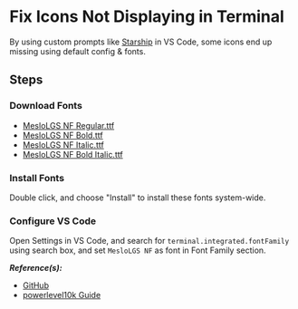 # Fix Icons Not Displaying in Terminal

By using custom prompts like [Starship](https://starship.rs) in VS Code, some icons end up missing using default config & fonts.

## Steps

### Download Fonts

- [MesloLGS NF Regular.ttf](https://github.com/romkatv/powerlevel10k-media/raw/master/MesloLGS%20NF%20Regular.ttf)
- [MesloLGS NF Bold.ttf](https://github.com/romkatv/powerlevel10k-media/raw/master/MesloLGS%20NF%20Bold.ttf)
- [MesloLGS NF Italic.ttf](https://github.com/romkatv/powerlevel10k-media/raw/master/MesloLGS%20NF%20Italic.ttf)
- [MesloLGS NF Bold Italic.ttf](https://github.com/romkatv/powerlevel10k-media/raw/master/MesloLGS%20NF%20Bold%20Italic.ttf)

### Install Fonts

Double click, and choose "Install" to install these fonts system-wide.

### Configure VS Code

Open Settings in VS Code, and search for `terminal.integrated.fontFamily` using search box, and set `MesloLGS NF` as font in Font Family section.

***Reference(s):***

- [GitHub](https://github.com/romkatv/powerlevel10k/issues/671)
- [powerlevel10k Guide](https://github.com/romkatv/powerlevel10k/blob/master/font.md#manual-font-installation)
